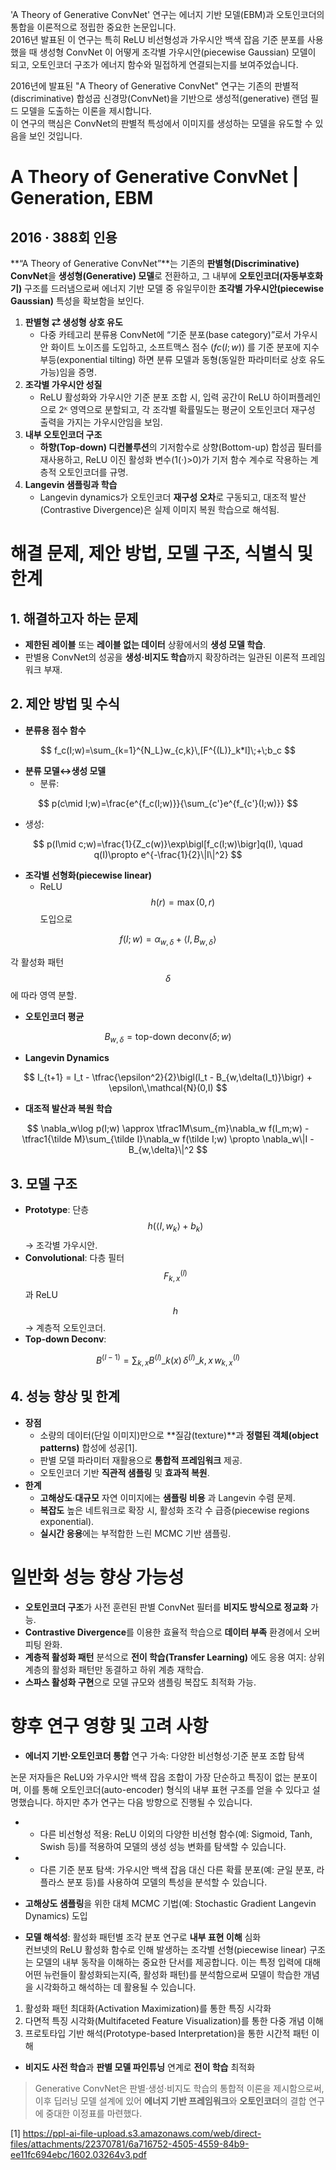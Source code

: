'A Theory of Generative ConvNet' 연구는 에너지 기반 모델(EBM)과 오토인코더의 통합을 이론적으로 정립한 중요한 논문입니다.  
2016년 발표된 이 연구는 특히 ReLU 비선형성과 가우시안 백색 잡음 기준 분포를 사용했을 때 생성형 ConvNet 이 어떻게 조각별 가우시안(piecewise Gaussian) 모델이 되고, 오토인코더 구조가 에너지 함수와 밀접하게 연결되는지를 보여주었습니다. 

2016년에 발표된 "A Theory of Generative ConvNet" 연구는 기존의 판별적(discriminative) 합성곱 신경망(ConvNet)을 기반으로 생성적(generative) 랜덤 필드 모델을 도출하는 이론을 제시합니다.  
이 연구의 핵심은 ConvNet의 판별적 특성에서 이미지를 생성하는 모델을 유도할 수 있음을 보인 것입니다.

# A Theory of Generative ConvNet | Generation, EBM

## 2016 · 388회 인용

**“A Theory of Generative ConvNet”**는 기존의 **판별형(Discriminative) ConvNet**을 **생성형(Generative) 모델**로 전환하고, 그 내부에 **오토인코더(자동부호화기)** 구조를 드러냄으로써 에너지 기반 모델 중 유일무이한 **조각별 가우시안(piecewise Gaussian)** 특성을 확보함을 보인다.  
1. **판별형 ⇄ 생성형 상호 유도**  
   - 다중 카테고리 분류용 ConvNet에 “기준 분포(base category)”로서 가우시안 화이트 노이즈를 도입하고, 소프트맥스 점수 $(fc(I;w))$ 를 기준 분포에 지수부등(exponential tilting) 하면 분류 모델과 동형(동일한 파라미터로 상호 유도 가능)임을 증명.  
2. **조각별 가우시안 성질**  
   - ReLU 활성화와 가우시안 기준 분포 조합 시, 입력 공간이 ReLU 하이퍼플레인으로 2ᴷ 영역으로 분할되고, 각 조각별 확률밀도는 평균이 오토인코더 재구성 출력을 가지는 가우시안임을 보임.  
3. **내부 오토인코더 구조**  
   - **하향(Top-down) 디컨볼루션**의 기저함수로 상향(Bottom-up) 합성곱 필터를 재사용하고, ReLU 이진 활성화 변수(1(·)>0)가 기저 함수 계수로 작용하는 계층적 오토인코더를 규명.  
4. **Langevin 샘플링과 학습**  
   - Langevin dynamics가 오토인코더 **재구성 오차**로 구동되고, 대조적 발산(Contrastive Divergence)은 실제 이미지 복원 학습으로 해석됨.

# 해결 문제, 제안 방법, 모델 구조, 식별식 및 한계

## 1. 해결하고자 하는 문제  
- **제한된 레이블** 또는 **레이블 없는 데이터** 상황에서의 **생성 모델 학습**.  
- 판별용 ConvNet의 성공을 **생성·비지도 학습**까지 확장하려는 일관된 이론적 프레임워크 부재.

## 2. 제안 방법 및 수식  
- **분류용 점수 함수**  
  
$$
    f_c(I;w)=\sum_{k=1}^{N_L}w_{c,k}\,[F^{(L)}_k*I]\;+\;b_c
$$  

- **분류 모델↔생성 모델**  
  - 분류:  
    
$$
      p(c\mid I;w)=\frac{e^{f_c(I;w)}}{\sum_{c'}e^{f_{c'}(I;w)}}
$$  
 
- 생성:  
    
$$
      p(I\mid c;w)=\frac{1}{Z_c(w)}\exp\bigl[f_c(I;w)\bigr]q(I),
      \quad q(I)\propto e^{-\frac{1}{2}\|I\|^2}
$$  

- **조각별 선형화(piecewise linear)**  
  - ReLU $$h(r)=\max(0,r)$$ 도입으로  
    
$$
      f(I;w)=\alpha_{w,\delta}+\langle I,B_{w,\delta}\rangle
$$  
    
각 활성화 패턴 $$\delta$$에 따라 영역 분할.  
- **오토인코더 평균**  
  
$$
    B_{w,\delta}=\text{top-down deconv}\bigl(\delta;\,w\bigr)
  $$  

- **Langevin Dynamics**  

$$
    I_{t+1} = I_t - \tfrac{\epsilon^2}{2}\bigl(I_t - B_{w,\delta(I_t)}\bigr)
              + \epsilon\,\mathcal{N}(0,I)
$$  

- **대조적 발산과 복원 학습**  

$$
    \nabla_w\log p(I;w)
    \approx \tfrac1M\sum_{m}\nabla_w f(I_m;w)
    -\tfrac1{\tilde M}\sum_{\tilde I}\nabla_w f(\tilde I;w)
    \propto \nabla_w\|I - B_{w,\delta}\|^2
$$

## 3. 모델 구조  
- **Prototype**: 단층 $$h(\langle I,w_k\rangle+b_k)$$ → 조각별 가우시안.  
- **Convolutional**: 다층 필터 $$F^{(l)}_{k,x}$$과 ReLU $$h$$ → 계층적 오토인코더.  
- **Top-down Deconv**:  

$$
    B^{(l-1)}
    =\sum_{k,x}B^{(l)}\_{k}(x)\,\delta^{(l)}\_{k,x}\,w^{(l)}_{k,x}
$$

## 4. 성능 향상 및 한계  
- **장점**  
  - 소량의 데이터(단일 이미지)만으로 **질감(texture)**과 **정렬된 객체(object patterns)** 합성에 성공[1].  
  - 판별 모델 파라미터 재활용으로 **통합적 프레임워크** 제공.  
  - 오토인코더 기반 **직관적 샘플링** 및 **효과적 복원**.  
- **한계**  
  - **고해상도**·**대규모** 자연 이미지에는 **샘플링 비용** 과 Langevin 수렴 문제.  
  - **복잡도** 높은 네트워크로 확장 시, 활성화 조각 수 급증(piecewise regions exponential).  
  - **실시간 응용**에는 부적합한 느린 MCMC 기반 샘플링.

# 일반화 성능 향상 가능성

- **오토인코더 구조**가 사전 훈련된 판별 ConvNet 필터를 **비지도 방식으로 정교화** 가능.  
- **Contrastive Divergence**를 이용한 효율적 학습으로 **데이터 부족** 환경에서 오버피팅 완화.  
- **계층적 활성화 패턴** 분석으로 **전이 학습(Transfer Learning)** 에도 응용 여지: 상위 계층의 활성화 패턴만 동결하고 하위 계층 재학습.  
- **스파스 활성화 구현**으로 모델 규모와 샘플링 복잡도 최적화 가능.

# 향후 연구 영향 및 고려 사항

- **에너지 기반·오토인코더 통합** 연구 가속: 다양한 비선형성·기준 분포 조합 탐색

논문 저자들은 ReLU와 가우시안 백색 잡음 조합이 가장 단순하고 특징이 없는 분포이며, 이를 통해 오토인코더(auto-encoder) 형식의 내부 표현 구조를 얻을 수 있다고 설명했습니다. 하지만 추가 연구는 다음 방향으로 진행될 수 있습니다.

- - 다른 비선형성 적용: ReLU 이외의 다양한 비선형 함수(예: Sigmoid, Tanh, Swish 등)를 적용하여 모델의 생성 성능 변화를 탐색할 수 있습니다.
- - 다른 기준 분포 탐색: 가우시안 백색 잡음 대신 다른 확률 분포(예: 균일 분포, 라플라스 분포 등)를 사용하여 모델의 특성을 분석할 수 있습니다.

- **고해상도 샘플링**을 위한 대체 MCMC 기법(예: Stochastic Gradient Langevin Dynamics) 도입  

- **모델 해석성**: 활성화 패턴별 조각 분포 연구로 **내부 표현 이해** 심화  
컨브넷의 ReLU 활성화 함수로 인해 발생하는 조각별 선형(piecewise linear) 구조는 모델의 내부 동작을 이해하는 중요한 단서를 제공합니다.
이는 특정 입력에 대해 어떤 뉴런들이 활성화되는지(즉, 활성화 패턴)를 분석함으로써 모델이 학습한 개념을 시각화하고 해석하는 데 활용될 수 있습니다.

1. 활성화 패턴 최대화(Activation Maximization)를 통한 특징 시각화
2. 다면적 특징 시각화(Multifaceted Feature Visualization)를 통한 다중 개념 이해
3. 프로토타입 기반 해석(Prototype-based Interpretation)을 통한 시간적 패턴 이해

- **비지도 사전 학습**과 **판별 모델 파인튜닝** 연계로 **전이 학습** 최적화  

>Generative ConvNet은 판별·생성·비지도 학습의 통합적 이론을 제시함으로써, 이후 딥러닝 모델 설계에 있어 **에너지 기반 프레임워크**와 **오토인코더**의 결합 연구에 중대한 이정표를 마련했다.

[1] https://ppl-ai-file-upload.s3.amazonaws.com/web/direct-files/attachments/22370781/6a716752-4505-4559-84b9-ee11fc694ebc/1602.03264v3.pdf
